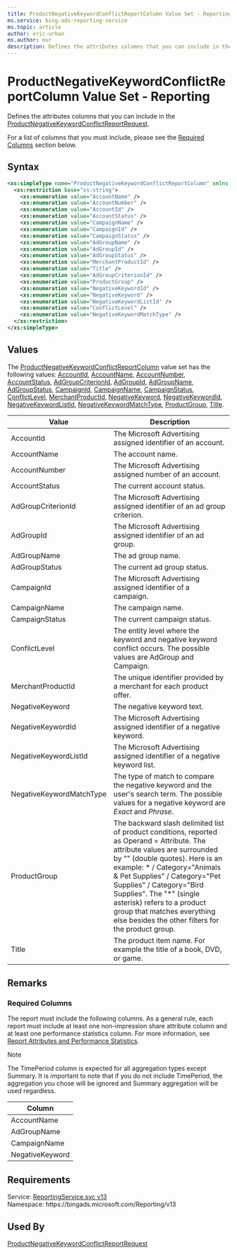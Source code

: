 ```yaml
---
title: ProductNegativeKeywordConflictReportColumn Value Set - Reporting
ms.service: bing-ads-reporting-service
ms.topic: article
author: eric-urban
ms.author: eur
description: Defines the attributes columns that you can include in the ProductNegativeKeywordConflictReportRequest.
---
```

# ProductNegativeKeywordConflictReportColumn Value Set - Reporting
Defines the attributes columns that you can include in the [ProductNegativeKeywordConflictReportRequest](productnegativekeywordconflictreportrequest.md).

For a list of columns that you must include, please see the [Required Columns](#requiredcolumns) section below.

## Syntax
```xml
<xs:simpleType name="ProductNegativeKeywordConflictReportColumn" xmlns:xs="http://www.w3.org/2001/XMLSchema">
  <xs:restriction base="xs:string">
    <xs:enumeration value="AccountName" />
    <xs:enumeration value="AccountNumber" />
    <xs:enumeration value="AccountId" />
    <xs:enumeration value="AccountStatus" />
    <xs:enumeration value="CampaignName" />
    <xs:enumeration value="CampaignId" />
    <xs:enumeration value="CampaignStatus" />
    <xs:enumeration value="AdGroupName" />
    <xs:enumeration value="AdGroupId" />
    <xs:enumeration value="AdGroupStatus" />
    <xs:enumeration value="MerchantProductId" />
    <xs:enumeration value="Title" />
    <xs:enumeration value="AdGroupCriterionId" />
    <xs:enumeration value="ProductGroup" />
    <xs:enumeration value="NegativeKeywordId" />
    <xs:enumeration value="NegativeKeyword" />
    <xs:enumeration value="NegativeKeywordListId" />
    <xs:enumeration value="ConflictLevel" />
    <xs:enumeration value="NegativeKeywordMatchType" />
  </xs:restriction>
</xs:simpleType>
```

## <a name="values"></a>Values

The [ProductNegativeKeywordConflictReportColumn](productnegativekeywordconflictreportcolumn.md) value set has the following values: [AccountId](#accountid), [AccountName](#accountname), [AccountNumber](#accountnumber), [AccountStatus](#accountstatus), [AdGroupCriterionId](#adgroupcriterionid), [AdGroupId](#adgroupid), [AdGroupName](#adgroupname), [AdGroupStatus](#adgroupstatus), [CampaignId](#campaignid), [CampaignName](#campaignname), [CampaignStatus](#campaignstatus), [ConflictLevel](#conflictlevel), [MerchantProductId](#merchantproductid), [NegativeKeyword](#negativekeyword), [NegativeKeywordId](#negativekeywordid), [NegativeKeywordListId](#negativekeywordlistid), [NegativeKeywordMatchType](#negativekeywordmatchtype), [ProductGroup](#productgroup), [Title](#title).

|Value|Description|
|-----------|---------------|
|<a name="accountid"></a>AccountId|The Microsoft Advertising assigned identifier of an account.|
|<a name="accountname"></a>AccountName|The account name.|
|<a name="accountnumber"></a>AccountNumber|The Microsoft Advertising assigned number of an account.|
|<a name="accountstatus"></a>AccountStatus|The current account status.|
|<a name="adgroupcriterionid"></a>AdGroupCriterionId|The Microsoft Advertising assigned identifier of an ad group criterion.|
|<a name="adgroupid"></a>AdGroupId|The Microsoft Advertising assigned identifier of an ad group.|
|<a name="adgroupname"></a>AdGroupName|The ad group name.|
|<a name="adgroupstatus"></a>AdGroupStatus|The current ad group status.|
|<a name="campaignid"></a>CampaignId|The Microsoft Advertising assigned identifier of a campaign.|
|<a name="campaignname"></a>CampaignName|The campaign name.|
|<a name="campaignstatus"></a>CampaignStatus|The current campaign status.|
|<a name="conflictlevel"></a>ConflictLevel|The entity level where the keyword and negative keyword conflict occurs. The possible values are AdGroup and Campaign.|
|<a name="merchantproductid"></a>MerchantProductId|The unique identifier provided by a merchant for each product offer.|
|<a name="negativekeyword"></a>NegativeKeyword|The negative keyword text.|
|<a name="negativekeywordid"></a>NegativeKeywordId|The Microsoft Advertising assigned identifier of a negative keyword.|
|<a name="negativekeywordlistid"></a>NegativeKeywordListId|The Microsoft Advertising assigned identifier of a negative keyword list.|
|<a name="negativekeywordmatchtype"></a>NegativeKeywordMatchType|The type of match to compare the negative keyword and the user's search term. The possible values for a negative keyword are *Exact* and *Phrase*.|
|<a name="productgroup"></a>ProductGroup|The backward slash delimited list of product conditions, reported as Operand = Attribute. The attribute values are surrounded by "" (double quotes). Here is an example: * / Category="Animals & Pet Supplies" / Category="Pet Supplies" / Category="Bird Supplies". The "*" (single asterisk) refers to a product group that matches everything else besides the other filters for the product group.|
|<a name="title"></a>Title|The product item name. For example the title of a book, DVD, or game.|

## <a name="remarks"></a>Remarks
### <a name="requiredcolumns"></a>Required Columns
The report must include the following columns. As a general rule, each report must include at least one non-impression share attribute column and at least one performance statistics column. For more information, see [Report Attributes and Performance Statistics](../guides/report-attributes-performance-statistics.md).

> [!NOTE]
> The TimePeriod column is expected for all aggregation types except Summary. It is important to note that if you do not include TimePeriod, the aggregation you chose will be ignored and Summary aggregation will be used regardless.

|Column|
|----------|
|AccountName|
|AdGroupName|
|CampaignName|
|NegativeKeyword|

## Requirements
Service: [ReportingService.svc v13](https://reporting.api.bingads.microsoft.com/Api/Advertiser/Reporting/v13/ReportingService.svc)  
Namespace: https\://bingads.microsoft.com/Reporting/v13  

## Used By
[ProductNegativeKeywordConflictReportRequest](productnegativekeywordconflictreportrequest.md)  
